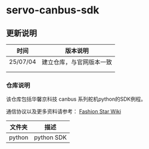 # servo-canbus-sdk



## 更新说明 

| 时间     | 版本说明                 |
| -------- | ------------------------ |
| 25/07/04 | 建立仓库，与官网版本一致 |
|          |                          |
|          |                          |



### 仓库说明

该仓库包括华馨京科技 canbus 系列舵机python的SDK例程。

通信协议以及更多资料请参考： [Fashion Star Wiki](https://wiki.fashionrobo.com/)



| 文件夹 | 描述       |
| ------ | ---------- |
| python | python SDK |

